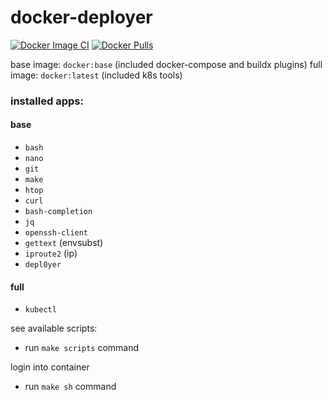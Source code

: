 # docker-deployer

[![Docker Image CI](https://github.com/zerosuxx/docker-deployer/actions/workflows/docker-image.yml/badge.svg)](https://github.com/zerosuxx/docker-deployer/actions/workflows/docker-image.yml)
[![Docker Pulls](https://img.shields.io/docker/pulls/zerosuxx/deployer)](https://hub.docker.com/r/zerosuxx/deployer)

base image: `docker:base` (included docker-compose and buildx plugins)
full image: `docker:latest` (included k8s tools)

### installed apps:
#### base
- `bash`
- `nano`
- `git`
- `make`
- `htop`
- `curl`
- `bash-completion`
- `jq`
- `openssh-client`
- `gettext` (envsubst)
- `iproute2` (ip)
- `depl0yer`

#### full
- `kubectl`

see available scripts:
- run `make scripts` command

login into container
- run `make sh` command
